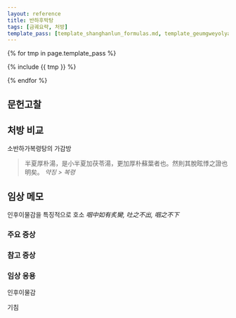 ```yaml
---
layout: reference
title: 반하후박탕
tags: [금궤요략, 처방]
template_pass: [template_shanghanlun_formulas.md, template_geumgweyolyag_formulas.md, template_etc_formulas.md]
---
```


{% for tmp in page.template_pass %}

{% include {{ tmp }} %}

{% endfor %}


## 문헌고찰


## 처방 비교

소반하가복령탕의 가감방

> 半夏厚朴湯，是小半夏加茯苓湯，更加厚朴蘇葉者也。然則其脫眩悸之證也明矣。 _약징 > 복령_

## 임상 메모

인후이물감을 특징적으로 호소 _咽中如有炙臠, 吐之不出, 咽之不下_


### 주요 증상



### 참고 증상

### 임상 응용

인후이물감

기침
